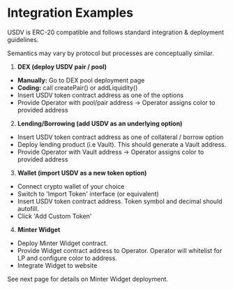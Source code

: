 # Integration Examples

USDV is ERC-20 compatible and follows standard integration & deployment guidelines.&#x20;

Semantics may vary by protocol but processes are conceptually similar.

1. **DEX (deploy USDV pair / pool)**

* **Manually:** Go to DEX pool deployment page
* **Coding:** call createPair() or addLiquidity()
* Insert USDV token contract address as one of the options
* Provide Operator with pool/pair address -> Operator assigns color to provided address

2. **Lending/Borrowing (add USDV as an underlying option)**

* Insert USDV token contract address as one of collateral / borrow option
* Deploy lending product (i.e Vault). This should generate a Vault address.
* Provide Operator with Vault address -> Operator assigns color to provided address

3. **Wallet (import USDV as a new token option)**

* Connect crypto wallet of your choice
* Switch to 'Import Token' interface (or equivalent)
* Insert USDV token contract address. Token symbol and decimal should autofill.
* Click 'Add Custom Token'

4. **Minter Widget**

* Deploy Minter Widget contract.
* Provide Widget contract address to Operator. Operator will whitelist for LP and configure color to address.
* Integrate Widget to website

See next page for details on Minter Widget deployment.

